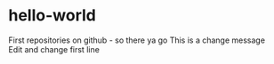 # hello-world
First repositories on github - so there ya go
This is a change message  
Edit and change first line
